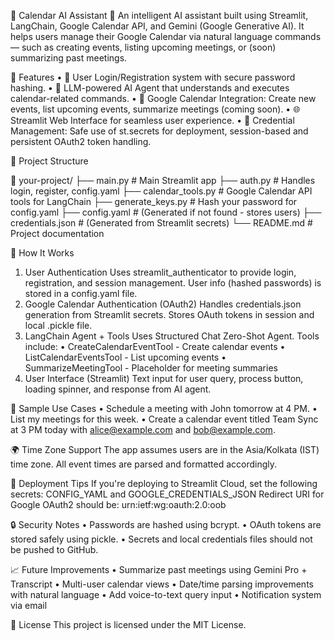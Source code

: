 📅 Calendar AI Assistant 🤖
      An intelligent AI assistant built using Streamlit, LangChain, Google Calendar API, and Gemini (Google Generative AI). It helps users manage their Google Calendar via natural language commands — such as creating events, listing upcoming meetings, or (soon) summarizing past meetings.


🚀 Features
•	🔐 User Login/Registration system with secure password hashing.
•	🧠 LLM-powered AI Agent that understands and executes calendar-related commands.
•	📅 Google Calendar Integration: Create new events, list upcoming events, summarize meetings (coming soon).
•	🌐 Streamlit Web Interface for seamless user experience.
•	💾 Credential Management: Safe use of st.secrets for deployment, session-based and persistent OAuth2 token handling.



🧱 Project Structure

📁 your-project/
├── main.py                  # Main Streamlit app
├── auth.py                  # Handles login, register, config.yaml
├── calendar_tools.py        # Google Calendar API tools for LangChain
├── generate_keys.py         # Hash your password for config.yaml
├── config.yaml              # (Generated if not found - stores users)
├── credentials.json         # (Generated from Streamlit secrets)
└── README.md                # Project documentation


🧠 How It Works
1. User Authentication
Uses streamlit_authenticator to provide login, registration, and session management. User info (hashed passwords) is stored in a config.yaml file.
2. Google Calendar Authentication (OAuth2)
Handles credentials.json generation from Streamlit secrets. Stores OAuth tokens in session and local .pickle file.
3. LangChain Agent + Tools
Uses Structured Chat Zero-Shot Agent. Tools include:
•	CreateCalendarEventTool - Create calendar events
•	ListCalendarEventsTool - List upcoming events
•	SummarizeMeetingTool - Placeholder for meeting summaries
4. User Interface (Streamlit)
Text input for user query, process button, loading spinner, and response from AI agent.



🧪 Sample Use Cases
•	Schedule a meeting with John tomorrow at 4 PM.
•	List my meetings for this week.
•	Create a calendar event titled Team Sync at 3 PM today with alice@example.com and bob@example.com.



🌍 Time Zone Support
The app assumes users are in the Asia/Kolkata (IST) time zone. All event times are parsed and formatted accordingly.


🔧 Deployment Tips
If you're deploying to Streamlit Cloud, set the following secrets: CONFIG_YAML and GOOGLE_CREDENTIALS_JSON
Redirect URI for Google OAuth2 should be: urn:ietf:wg:oauth:2.0:oob


🔒 Security Notes
•	Passwords are hashed using bcrypt.
•	OAuth tokens are stored safely using pickle.
•	Secrets and local credentials files should not be pushed to GitHub.


📈 Future Improvements
•	Summarize past meetings using Gemini Pro + Transcript
•	Multi-user calendar views
•	Date/time parsing improvements with natural language
•	Add voice-to-text query input
•	Notification system via email


📄 License
This project is licensed under the MIT License.
